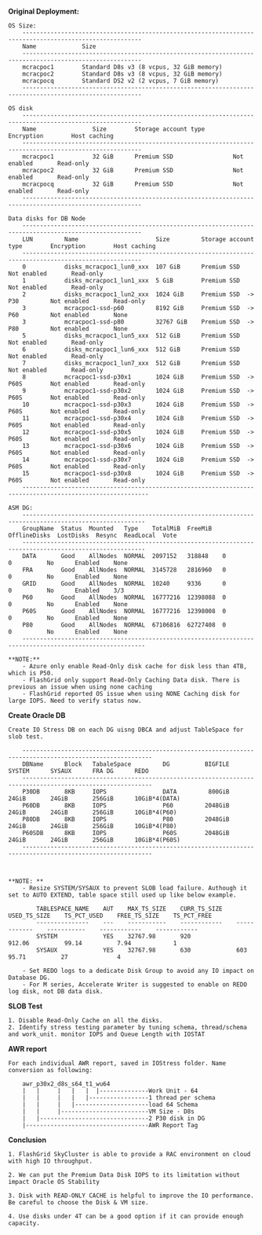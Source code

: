 **Original Deployment:**

    OS Size:
        --------------------------------------------------------------------------------------------------------      
        Name             Size
        --------------------------------------------------------------------------------------------------------  
        mcracpoc1        Standard D8s v3 (8 vcpus, 32 GiB memory)
        mcracpoc2        Standard D8s v3 (8 vcpus, 32 GiB memory)
        mcracpocq        Standard DS2 v2 (2 vcpus, 7 GiB memory)
        --------------------------------------------------------------------------------------------------------  

    OS disk
        --------------------------------------------------------------------------------------------------------
        Name                Size        Storage account type        Encryption        Host caching
        --------------------------------------------------------------------------------------------------------
        mcracpoc1           32 GiB      Premium SSD                 Not enabled       Read-only
        mcracpoc2           32 GiB      Premium SSD                 Not enabled       Read-only
        mcracpocq           32 GiB      Premium SSD                 Not enabled       Read-only
        --------------------------------------------------------------------------------------------------------

    Data disks for DB Node
        --------------------------------------------------------------------------------------------------------
        LUN         Name                      Size         Storage account type        Encryption        Host caching
        --------------------------------------------------------------------------------------------------------
        0           disks_mcracpoc1_lun0_xxx  107 GiB      Premium SSD                 Not enabled       Read-only
        1           disks_mcracpoc1_lun1_xxx  5 GiB        Premium SSD                 Not enabled       Read-only
        2           disks_mcracpoc1_lun2_xxx  1024 GiB     Premium SSD  -> P30         Not enabled       Read-only
        3           mcracpoc1-ssd-p60         8192 GiB     Premium SSD  -> P60         Not enabled       None
        3           mcracpoc1-ssd-p80         32767 GiB    Premium SSD  -> P80         Not enabled       None
        5           disks_mcracpoc1_lun5_xxx  512 GiB      Premium SSD                 Not enabled       Read-only
        6           disks_mcracpoc1_lun6_xxx  512 GiB      Premium SSD                 Not enabled       Read-only
        7           disks_mcracpoc1_lun7_xxx  512 GiB      Premium SSD                 Not enabled       Read-only
        8           mcracpoc1-ssd-p30x1       1024 GiB     Premium SSD  -> P60S        Not enabled       Read-only
        9           mcracpoc1-ssd-p30x2       1024 GiB     Premium SSD  -> P60S        Not enabled       Read-only
        10          mcracpoc1-ssd-p30x3       1024 GiB     Premium SSD  -> P60S        Not enabled       Read-only
        11          mcracpoc1-ssd-p30x4       1024 GiB     Premium SSD  -> P60S        Not enabled       Read-only
        12          mcracpoc1-ssd-p30x5       1024 GiB     Premium SSD  -> P60S        Not enabled       Read-only
        13          mcracpoc1-ssd-p30x6       1024 GiB     Premium SSD  -> P60S        Not enabled       Read-only
        14          mcracpoc1-ssd-p30x7       1024 GiB     Premium SSD  -> P60S        Not enabled       Read-only
        15          mcracpoc1-ssd-p30x8       1024 GiB     Premium SSD  -> P60S        Not enabled       Read-only
        ----------------------------------------------------------------------------------------------------------
    
    ASM DG:
        ---------------------------------------------------------------------------------------------------------
        GroupName  Status  Mounted   Type    TotalMiB  FreeMiB   OfflineDisks  LostDisks  Resync  ReadLocal  Vote
        ---------------------------------------------------------------------------------------------------------
        DATA       Good    AllNodes  NORMAL  2097152   318848    0             0          No      Enabled    None
        FRA        Good    AllNodes  NORMAL  3145728   2816960   0             0          No      Enabled    None
        GRID       Good    AllNodes  NORMAL  10240     9336      0             0          No      Enabled    3/3 
        P60        Good    AllNodes  NORMAL  16777216  12398088  0             0          No      Enabled    None
        P60S       Good    AllNodes  NORMAL  16777216  12398008  0             0          No      Enabled    None
        P80        Good    AllNodes  NORMAL  67106816  62727408  0             0          No      Enabled    None
        ---------------------------------------------------------------------------------------------------------
    
    **NOTE:**
        - Azure only enable Read-Only disk cache for disk less than 4TB, which is P50.
        - FlashGrid only support Read-Only Caching Data disk. There is previous an issue when using none caching
        - FlashGrid reported OS issue when using NONE Caching disk for large IOPS. Need to verify status now.

  
**Create Oracle DB**

    Create IO Stress DB on each DG uisng DBCA and adjust TableSpace for slob test.
    
        -----------------------------------------------------------------------------------------------------------
        DBName      Block   TabaleSpace         DG          BIGFILE     SYSTEM      SYSAUX      FRA DG      REDO
        -----------------------------------------------------------------------------------------------------------
        P30DB       8KB     IOPS                DATA         800GiB     24GiB       24GiB       256GiB      10GiB*4(DATA)
        P60DB       8KB     IOPS                P60         2048GiB     24GiB       24GiB       256GiB      10GiB*4(P60)
        P80DB       8KB     IOPS                P80         2048GiB     24GiB       24GiB       256GiB      10GiB*4(P80)
        P60SDB      8KB     IOPS                P60S        2048GiB     24GiB       24GiB       256GiB      10GiB*4(P60S)
        -----------------------------------------------------------------------------------------------------------



    **NOTE: **
        - Resize SYSTEM/SYSAUX to prevent SLOB load failure. Authough it set to AUTO EXTEND, table space still used up like below example. 
  
            TABLESPACE_NAME    AUT    MAX_TS_SIZE    CURR_TS_SIZE    USED_TS_SIZE    TS_PCT_USED    FREE_TS_SIZE    TS_PCT_FREE
            ---------------    ---    -----------    ------------    ------------    -----------    ------------    ------------
            SYSTEM             YES    32767.98       920             912.06          99.14          7.94            1
            SYSAUX             YES    32767.98       630             603             95.71          27              4

        - Set REDO logs to a dedicate Disk Group to avoid any IO impact on Database DG. 
        - For M series, Accelerate Writer is suggested to enable on REDO log disk, not DB data disk. 


 **SLOB Test**

    1. Disable Read-Only Cache on all the disks. 
    2. Identify stress testing parameter by tuning schema, thread/schema and work_unit. monitor IOPS and Queue Length with IOSTAT

**AWR report**

    For each individual AWR report, saved in IOStress folder. Name conversion as following: 

        awr_p30x2_d8s_s64_t1_wu64
        |   |     |   |   |  |--------------Work Unit - 64
        |   |     |   |   |-----------------1 thread per schema
        |   |     |   |---------------------load 64 Schema
        |   |     |-------------------------VM Size - D8s
        |   |-------------------------------2 P30 disk in DG
        |-----------------------------------AWR Report Tag     

**Conclusion**

    1. FlashGrid SkyCluster is able to provide a RAC environment on cloud with high IO throughput.
   
    2. We can put the Premium Data Disk IOPS to its limitation without impact Oracle OS Stability
   
    3. Disk with READ-ONLY CACHE is helpful to improve the IO performance. Be careful to choose the Disk & VM size. 
   
    4. Use disks under 4T can be a good option if it can provide enough capacity.

